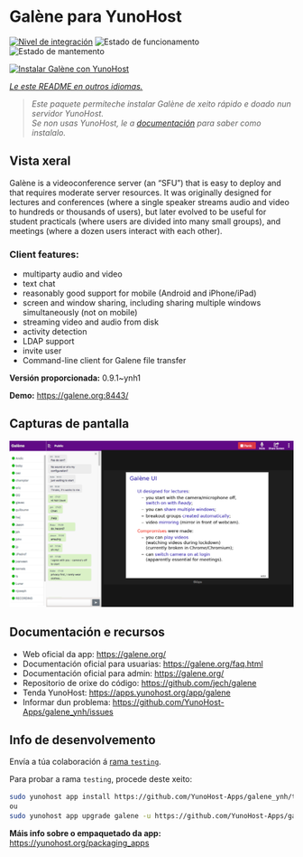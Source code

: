 <!--
NOTA: Este README foi creado automáticamente por <https://github.com/YunoHost/apps/tree/master/tools/readme_generator>
NON debe editarse manualmente.
-->

# Galène para YunoHost

[![Nivel de integración](https://dash.yunohost.org/integration/galene.svg)](https://ci-apps.yunohost.org/ci/apps/galene/) ![Estado de funcionamento](https://ci-apps.yunohost.org/ci/badges/galene.status.svg) ![Estado de mantemento](https://ci-apps.yunohost.org/ci/badges/galene.maintain.svg)

[![Instalar Galène con YunoHost](https://install-app.yunohost.org/install-with-yunohost.svg)](https://install-app.yunohost.org/?app=galene)

*[Le este README en outros idiomas.](./ALL_README.md)*

> *Este paquete permíteche instalar Galène de xeito rápido e doado nun servidor YunoHost.*  
> *Se non usas YunoHost, le a [documentación](https://yunohost.org/install) para saber como instalalo.*

## Vista xeral

Galène is a videoconference server (an “SFU”) that is easy to deploy and that requires moderate server resources. It was originally designed for lectures and conferences (where a single speaker streams audio and video to hundreds or thousands of users), but later evolved to be useful for student practicals (where users are divided into many small groups), and meetings (where a dozen users interact with each other).

### Client features:

- multiparty audio and video
- text chat
- reasonably good support for mobile (Android and iPhone/iPad)
- screen and window sharing, including sharing multiple windows simultaneously (not on mobile)
- streaming video and audio from disk
- activity detection
- LDAP support
- invite user
- Command-line client for Galene file transfer


**Versión proporcionada:** 0.9.1~ynh1

**Demo:** <https://galene.org:8443/>

## Capturas de pantalla

![Captura de pantalla de Galène](./doc/screenshots/screenshot.png)

## Documentación e recursos

- Web oficial da app: <https://galene.org/>
- Documentación oficial para usuarias: <https://galene.org/faq.html>
- Documentación oficial para admin: <https://galene.org/>
- Repositorio de orixe do código: <https://github.com/jech/galene>
- Tenda YunoHost: <https://apps.yunohost.org/app/galene>
- Informar dun problema: <https://github.com/YunoHost-Apps/galene_ynh/issues>

## Info de desenvolvemento

Envía a túa colaboración á [rama `testing`](https://github.com/YunoHost-Apps/galene_ynh/tree/testing).

Para probar a rama `testing`, procede deste xeito:

```bash
sudo yunohost app install https://github.com/YunoHost-Apps/galene_ynh/tree/testing --debug
ou
sudo yunohost app upgrade galene -u https://github.com/YunoHost-Apps/galene_ynh/tree/testing --debug
```

**Máis info sobre o empaquetado da app:** <https://yunohost.org/packaging_apps>
